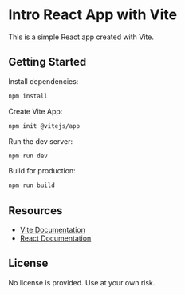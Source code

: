 # Intro React App with Vite

This is a simple React app created with Vite.

## Getting Started

Install dependencies:

```bash
npm install
```

Create Vite App:

```bash
npm init @vitejs/app
```

Run the dev server:

```bash
npm run dev
```

Build for production:

```bash
npm run build
```

## Resources

- [Vite Documentation](https://vitejs.dev/guide/)
- [React Documentation](https://reactjs.org/)

## License

No license is provided. Use at your own risk.



